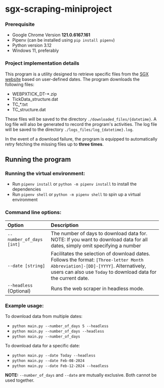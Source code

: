 # sgx-scraping-miniproject

### Prerequisite

- Google Chrome Version **121.0.6167.161**
- Pipenv (can be installed using `pip install pipenv`)
- Python version 3.12
- Windows 11, preferably

### Project implementation details

This program is a utility designed to retrieve specific files from the [SGX website](https://www.sgx.com/research-education/derivatives) based on user-defined dates. The program downloads the following files:

- WEBPXTICK_DT-\*.zip
- TickData_structure.dat
- TC\_\*.txt
- TC_structure.dat

These files will be saved to the directory `./downloaded_files/{datetime}`. A log file will also be generated to record the program's activities. The log file will be saved to the directory `./logs_files/log_{datetime}.log`.

In the event of a download failure, the program is equipped to automatically retry fetching the missing files up to **three times**.

## Running the program

### Running the virtual environment:

- Run `pipenv install` or `python -m pipenv install` to install the dependencies
- Run `pipenv shell` or `python -m pipenv shell` to spin up a virtual environment

### Command line options:

| Option                   | Description                                                                                                                                                                                        |
| :----------------------- | :------------------------------------------------------------------------------------------------------------------------------------------------------------------------------------------------- |
| `--number_of_days [int]` | The number of days to download data for. NOTE: If you want to download data for all dates, simply omit specifying a number                                                                         |
| `--date [string]`        | Facilitates the selection of download dates. Follows the format: `[Three-letter Month Abbreviation]-[DD]-[YYYY]`. Alternatively, users can also use `Today` to download data for the current date. |
| `--headless` (Optional)  | Runs the web scraper in headless mode.                                                                                                                                                             |

### Example usage:

To download data from multiple dates:

- `python main.py --number_of_days 5 --headless`
- `python main.py --number_of_days --headless`
- `python main.py --number_of_days`

To download data for a specific date:

- `python main.py --date Today --headless`
- `python main.py --date Feb-08-2024`
- `python main.py --date Feb-12-2024 --headless`

**NOTE:** `--number_of_days` and `--date` are mutually exclusive. Both cannot be used together.

